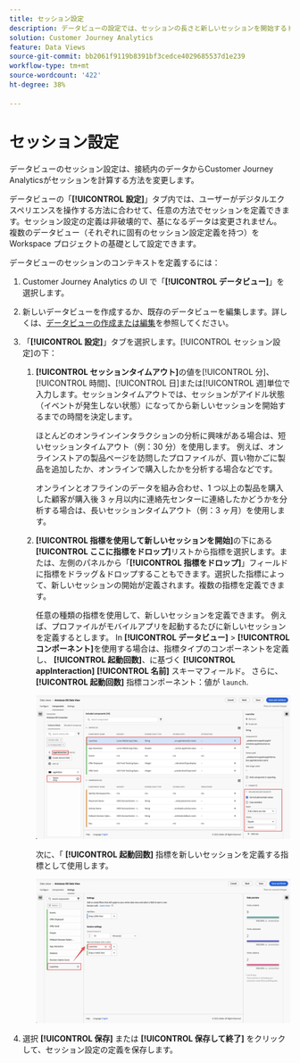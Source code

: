 ```yaml
---
title: セッション設定
description: データビューの設定では、セッションの長さと新しいセッションを開始するトリガーを定義するのに使用できます
solution: Customer Journey Analytics
feature: Data Views
source-git-commit: bb2061f9119b8391bf3cedce4029685537d1e239
workflow-type: tm+mt
source-wordcount: '422'
ht-degree: 38%

---
```



# セッション設定

データビューのセッション設定は、接続内のデータからCustomer Journey Analyticsがセッションを計算する方法を変更します。

データビューの「**[!UICONTROL 設定]**」タブ内では、ユーザーがデジタルエクスペリエンスを操作する方法に合わせて、任意の方法でセッションを定義できます。セッション設定の定義は非破壊的で、基になるデータは変更されません。 複数のデータビュー（それぞれに固有のセッション設定定義を持つ）を Workspace プロジェクトの基礎として設定できます。

データビューのセッションのコンテキストを定義するには：

1. Customer Journey Analytics の UI で「**[!UICONTROL データビュー]**」を選択します。

2. 新しいデータビューを作成するか、既存のデータビューを編集します。詳しくは、[データビューの作成または編集](create-dataview.md)を参照してください。

3. 「**[!UICONTROL 設定]**」タブを選択します。[!UICONTROL セッション設定]の下：

   1. **[!UICONTROL セッションタイムアウト]**&#x200B;の値を[!UICONTROL 分]、[!UICONTROL 時間]、[!UICONTROL 日]または[!UICONTROL 週]単位で入力します。セッションタイムアウトでは、セッションがアイドル状態（イベントが発生しない状態）になってから新しいセッションを開始するまでの時間を決定します。

      ほとんどのオンラインインタラクションの分析に興味がある場合は、短いセッションタイムアウト（例：30 分）を使用します。 例えば、オンラインストアの製品ページを訪問したプロファイルが、買い物かごに製品を追加したか、オンラインで購入したかを分析する場合などです。

      オンラインとオフラインのデータを組み合わせ、1 つ以上の製品を購入した顧客が購入後 3 ヶ月以内に連絡先センターに連絡したかどうかを分析する場合は、長いセッションタイムアウト（例：3 ヶ月）を使用します。


   2. **[!UICONTROL 指標を使用して新しいセッションを開始]**&#x200B;の下にある&#x200B;**[!UICONTROL ここに指標をドロップ]**&#x200B;リストから指標を選択します。または、左側のパネルから「**[!UICONTROL 指標をドロップ]**」フィールドに指標をドラッグ＆ドロップすることもできます。選択した指標によって、新しいセッションの開始が定義されます。複数の指標を定義できます。

      任意の種類の指標を使用して、新しいセッションを定義できます。 例えば、プロファイルがモバイルアプリを起動するたびに新しいセッションを定義するとします。 In **[!UICONTROL データビュー]** > **[!UICONTROL コンポーネント]**&#x200B;を使用する場合は、指標タイプのコンポーネントを定義し、 **[!UICONTROL 起動回数]**、に基づく **[!UICONTROL appInteraction]** **[!UICONTROL 名前]** スキーマフィールド。 さらに、 **[!UICONTROL 起動回数]** 指標コンポーネント：値が `launch`.

      ![アプリインタラクション指標コンポーネントの起動回数](assets/component-launches.png)

      次に、「 **[!UICONTROL 起動回数]** 指標を新しいセッションを定義する指標として使用します。

      ![セッション設定起動](assets/session-settings-launches-metric.png)



4. 選択 **[!UICONTROL 保存]** または **[!UICONTROL 保存して終了]** をクリックして、セッション設定の定義を保存します。

